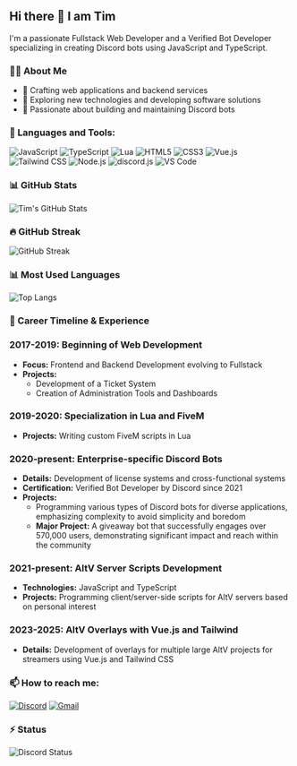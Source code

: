 ## Hi there 👋 I am Tim

I'm a passionate Fullstack Web Developer and a Verified Bot Developer specializing in creating Discord bots using JavaScript and TypeScript.

### 👨‍💻 About Me
- 🔭 Crafting web applications and backend services
- 🤔 Exploring new technologies and developing software solutions
- 🌱 Passionate about building and maintaining Discord bots

### 🚀 Languages and Tools:
![JavaScript](https://img.shields.io/badge/JavaScript-yellow?style=flat-square&logo=javascript&logoColor=white)
![TypeScript](https://img.shields.io/badge/TypeScript-007ACC?style=flat-square&logo=typescript&logoColor=white)
![Lua](https://img.shields.io/badge/Lua-00007C?style=flat-square&logo=lua&logoColor=white)
![HTML5](https://img.shields.io/badge/HTML5-E34F26?style=flat-square&logo=html5&logoColor=white)
![CSS3](https://img.shields.io/badge/CSS3-264de4?style=flat-square&logo=css3&logoColor=white)
![Vue.js](https://img.shields.io/badge/Vue.js-35495E?style=flat-square&logo=vue.js&logoColor=4FC08D)
![Tailwind CSS](https://img.shields.io/badge/Tailwind_CSS-38B2AC?style=flat-square&logo=tailwind-css&logoColor=white)
![Node.js](https://img.shields.io/badge/Node.js-339933?style=flat-square&logo=nodedotjs&logoColor=white)
![discord.js](https://img.shields.io/badge/discord.js-7289DA?style=flat-square&logo=discord&logoColor=white)
![VS Code](https://img.shields.io/badge/VS_Code-007ACC?style=flat-square&logo=Visual-Studio-Code&logoColor=white)

### 📊 GitHub Stats
![Tim's GitHub Stats](https://github-readme-stats.vercel.app/api?username=30Msearchtime&show_icons=true&theme=radical)

### 🔥 GitHub Streak
![GitHub Streak](https://github-readme-streak-stats.herokuapp.com/?user=30Msearchtime&theme=dark)

### 📊 Most Used Languages
![Top Langs](https://github-readme-stats.vercel.app/api/top-langs/?username=30Msearchtime&layout=compact&theme=radical)

### 🚀 Career Timeline & Experience

### 2017-2019: Beginning of Web Development
- **Focus:** Frontend and Backend Development evolving to Fullstack
- **Projects:** 
  - Development of a Ticket System
  - Creation of Administration Tools and Dashboards

### 2019-2020: Specialization in Lua and FiveM
- **Projects:** Writing custom FiveM scripts in Lua

### 2020-present: Enterprise-specific Discord Bots
- **Details:** Development of license systems and cross-functional systems
- **Certification:** Verified Bot Developer by Discord since 2021
- **Projects:** 
  - Programming various types of Discord bots for diverse applications, emphasizing complexity to avoid simplicity and boredom
  - **Major Project:** A giveaway bot that successfully engages over 570,000 users, demonstrating significant impact and reach within the community

### 2021-present: AltV Server Scripts Development
- **Technologies:** JavaScript and TypeScript
- **Projects:** Programming client/server-side scripts for AltV servers based on personal interest

### 2023-2025: AltV Overlays with Vue.js and Tailwind
- **Details:** Development of overlays for multiple large AltV projects for streamers using Vue.js and Tailwind CSS

### 📫 How to reach me:
[![Discord](https://img.shields.io/badge/Discord-7289DA?style=for-the-badge&logo=discord&logoColor=white)](https://discord.com/users/426081591832346624)
[![Gmail](https://img.shields.io/badge/Gmail-D14836?style=for-the-badge&logo=gmail&logoColor=white)](mailto:toolbotsystem@gmail.com)

### ⚡ Status
![Discord Status](https://discord.c99.nl/widget/theme-2/426081591832346624.png)
